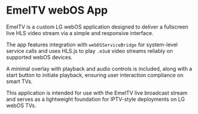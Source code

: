 # EmelTV webOS App

EmelTV is a custom LG webOS application designed to deliver a fullscreen live HLS video stream via a simple and responsive interface.

The app features integration with `webOSServiceBridge` for system-level service calls and uses HLS.js to play `.m3u8` video streams reliably on supported webOS devices.

A minimal overlay with playback and audio controls is included, along with a start button to initiate playback, ensuring user interaction compliance on smart TVs.

This application is intended for use with the EmelTV live broadcast stream and serves as a lightweight foundation for IPTV-style deployments on LG webOS TVs.
